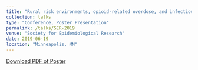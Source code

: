 ```yaml
---
title: "Rural risk environments, opioid-related overdose, and infectious diseases: a multidimensional, spatial perspective"
collection: talks
type: "Conference, Poster Presentation"
permalink: /talks/SER-2019
venue: "Society for Epidemiological Research"
date: 2019-06-19
location: "Minneapolis, MN"
---
```


<a href="makosak.github.io/files/OpioidRuralIL_poster.pdf">Download PDF of Poster</a>

